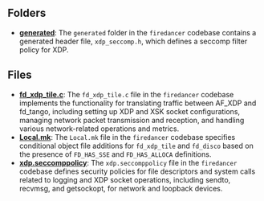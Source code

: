 ## Folders
- **[generated](xdp/generated.driver.md)**: The `generated` folder in the `firedancer` codebase contains a generated header file, `xdp_seccomp.h`, which defines a seccomp filter policy for XDP.

## Files
- **[fd_xdp_tile.c](xdp/fd_xdp_tile.c.driver.md)**: The `fd_xdp_tile.c` file in the `firedancer` codebase implements the functionality for translating traffic between AF_XDP and fd_tango, including setting up XDP and XSK socket configurations, managing network packet transmission and reception, and handling various network-related operations and metrics.
- **[Local.mk](xdp/Local.mk.driver.md)**: The `Local.mk` file in the `firedancer` codebase specifies conditional object file additions for `fd_xdp_tile` and `fd_disco` based on the presence of `FD_HAS_SSE` and `FD_HAS_ALLOCA` definitions.
- **[xdp.seccomppolicy](xdp/xdp.seccomppolicy.driver.md)**: The `xdp.seccomppolicy` file in the `firedancer` codebase defines security policies for file descriptors and system calls related to logging and XDP socket operations, including sendto, recvmsg, and getsockopt, for network and loopback devices.
